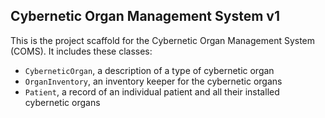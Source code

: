 ## Cybernetic Organ Management System v1

This is the project scaffold for the Cybernetic Organ Management System (COMS). It includes these classes:

* `CyberneticOrgan`, a description of a type of cybernetic organ
* `OrganInventory`, an inventory keeper for the cybernetic organs
* `Patient`, a record of an individual patient and all their installed cybernetic organs